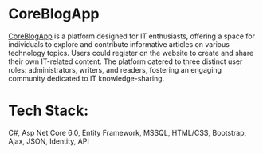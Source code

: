 # CoreBlogApp
[CoreBlogApp](https://coreblogapp.com/) is a platform designed for IT enthusiasts, offering a space for individuals to explore
and contribute informative articles on various technology topics. Users could register on the website to create
and share their own IT-related content. The platform catered to three distinct user roles: administrators,
writers, and readers, fostering an engaging community dedicated to IT knowledge-sharing.

# Tech Stack: 
C#, Asp Net Core 6.0, Entity Framework, MSSQL, HTML/CSS, Bootstrap, Ajax, JSON, Identity, API 
